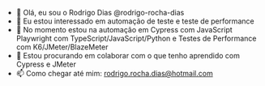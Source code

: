 - 👋 Olá, eu sou o Rodrigo Dias @rodrigo-rocha-dias
- 👀 Eu estou interessado em automação de teste e teste de performance
- 🌱 No momento estou na automação em Cypress com JavaScript Playwright com TypeScript/JavaScript/Python e Testes de Performance com K6/JMeter/BlazeMeter
- 💞️ Estou procurando em colaborar com o que tenho aprendido com Cypress e JMeter
- 📫 Como chegar até mim: rodrigo.rocha.dias@hotmail.com 

<!---
rodrigo-rocha-dias/rodrigo-rocha-dias is a ✨ special ✨ repository because its `README.md` (this file) appears on your GitHub profile.
You can click the Preview link to take a look at your changes.
--->
